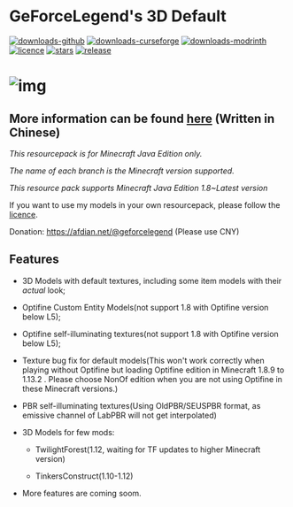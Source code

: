 # GeForceLegend's 3D Default

[![downloads-github](https://img.shields.io/github/downloads/geforcelegend/minecraft-3d-default/total?logo=github)](https://github.com/GeForceLegend/Minecraft-3D-Default/releases)
[![downloads-curseforge](https://img.shields.io/curseforge/dt/496311?logo=curseforge)](https://www.curseforge.com/minecraft/texture-packs/minecraft-3d-default)
[![downloads-modrinth](https://img.shields.io/modrinth/dt/3d-default?logo=modrinth)](https://modrinth.com/resourcepack/3d-default)
[![licence](https://img.shields.io/github/license/geforcelegend/minecraft-3d-default)](https://github.com/GeForceLegend/Minecraft-3D-Default/blob/1.17_snapshot/LICENSE)
[![stars](https://img.shields.io/github/stars/geforcelegend/minecraft-3d-default)](https://github.com/GeForceLegend/Minecraft-3D-Default)
[![release](https://img.shields.io/github/v/release/geforcelegend/minecraft-3d-default)](https://github.com/GeForceLegend/Minecraft-3D-Default/releases/latest)

# ![img](https://z3.ax1x.com/2021/06/28/RNPwgU.png)

## More information can be found [here](https://www.mcbbs.net/thread-914350-1-1.html) (Written in Chinese)

*This resourcepack is for Minecraft Java Edition only.*

*The name of each branch is the Minecraft version supported.*

*This resource pack supports Minecraft Java Edition 1.8~Latest version*

If you want to use my models in your own resourcepack, please follow the [licence](./LICENCE).

Donation: https://afdian.net/@geforcelegend (Please use CNY)

## Features

- 3D Models with default textures, including some item models with their *actual* look;

- Optifine Custom Entity Models(not support 1.8 with Optifine version below L5);

- Optifine self-illuminating textures(not support 1.8 with Optifine version below L5);

- Texture bug fix for default models(This won't work correctly when playing without Optifine but loading Optifine edition in Minecraft 1.8.9 to 1.13.2 . Please choose NonOf edition when you are not using Optifine in these Minecraft versions.)

- PBR self-illuminating textures(Using OldPBR/SEUSPBR format, as emissive channel of LabPBR will not get interpolated)

- 3D Models for few mods:

  - TwilightForest(1.12, waiting for TF updates to higher Minecraft version)

  - TinkersConstruct(1.10-1.12)

- More features are coming soom.

